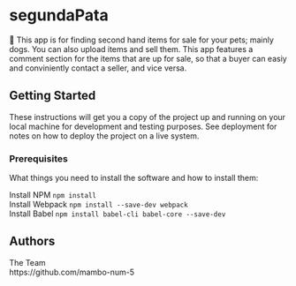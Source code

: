 <h1>segundaPata</h1>

:paw_prints: This app is for finding second hand items for sale for your pets; mainly dogs. You can also upload items and sell them. This app features a comment section for the items that are up for sale, so that a buyer can easiy and conviniently contact a seller, and vice versa.

<h2>Getting Started</h2>

These instructions will get you a copy of the project up and running on your local machine for development and testing purposes. See deployment for notes on how to deploy the project on a live system.

<h3>Prerequisites</h3>

What things you need to install the software and how to install them:

Install NPM `npm install`<br>
Install Webpack `npm install --save-dev webpack`<br>
Install Babel `npm install babel-cli babel-core --save-dev`<br>

<h2>Authors</h2>
The Team <br> https://github.com/mambo-num-5
